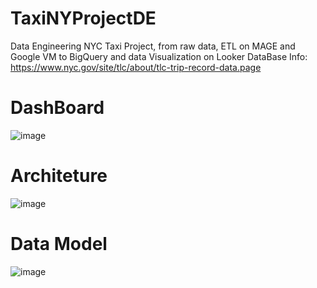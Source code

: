 # TaxiNYProjectDE
Data Engineering NYC Taxi Project, from raw data, ETL on MAGE and Google VM to BigQuery and data Visualization on Looker
DataBase Info: https://www.nyc.gov/site/tlc/about/tlc-trip-record-data.page

# DashBoard

![image](https://github.com/GusPicolli/TaxiNYProjectDE/assets/125275178/32f6e4f7-d086-4f81-9d73-759f290ee3fd)

# Architeture

![image](https://github.com/GusPicolli/TaxiNYProjectDE/assets/125275178/523c2424-5f3f-4abb-9b62-9b73e86725ea)

# Data Model

![image](https://github.com/GusPicolli/TaxiNYProjectDE/assets/125275178/2a0e4974-06e7-4a90-a0d5-1e004123f09b)

